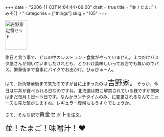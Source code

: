 +++
date = "2006-11-03T14:04:44+09:00"
draft = true
title = "並！たまご！みそ汁！"
categories = ["things"]
slug = "105"
+++

<a href="/images/2006/11/200611031243000.jpg" rel="lightbox"  ><img src="/images/2006/11/200611031243000.jpg" alt="吉野家定番セット" title="吉野家定番セット" width="72" height="96" border="0" /></a>

休日と言う事で、ビルの中のレストラン・食堂がやっていません。１つだけパスタ屋さんが開いていましたけれども、とりわけ美味しいってお店でも無いのでパス。繁華街まで食事にバイクでお出かけ。びゅびゅーん。

はて、折角繁華街まで来たのですが目に止まったのは<font size="+2">吉野家。</font>そっか、今日は牛丼が食べられる日なのですね。北海道は既に解禁されている様ですが関東はまだ毎月１日〜５日です。なんかランチタイムのみ、に変更されるなんてニュースも見た気がしますね。レギュラー復帰ももうすぐでしょうか。

さて、そんな訳で<font size="+1">黄金セット</font>を注文。


<font size="+2">並！たまご！味噌汁！&hearts;</font>
